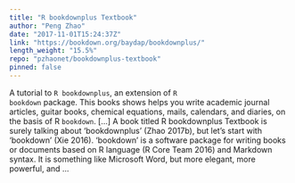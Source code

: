 ```yaml
---
title: "R bookdownplus Textbook"
author: "Peng Zhao"
date: "2017-11-01T15:24:37Z"
link: "https://bookdown.org/baydap/bookdownplus/"
length_weight: "15.5%"
repo: "pzhaonet/bookdownplus-textbook"
pinned: false
---
```


A tutorial to <code>R bookdownplus</code>, an extension of <code>R bookdown</code> package. This books shows helps you write academic journal articles, guitar books, chemical equations, mails, calendars, and diaries, on the basis of R <code>bookdown</code>. [...] A book titled R bookdownplus Textbook is surely talking about ‘bookdownplus’ (Zhao 2017b), but let’s start with ‘bookdown’ (Xie 2016). ‘bookdown’ is a software package for writing books or documents based on R language (R Core Team 2016) and Markdown syntax. It is something like Microsoft Word, but more elegant, more powerful, and ...
